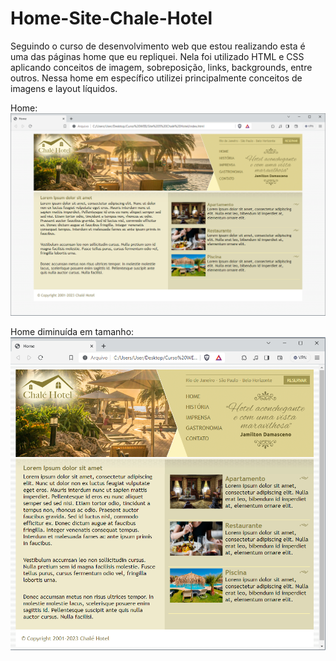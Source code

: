 # Home-Site-Chale-Hotel
Seguindo o curso de desenvolvimento web que estou realizando esta é uma das páginas home que eu repliquei. Nela foi utilizado HTML e CSS aplicando conceitos de imagem, sobreposição, links, backgrounds, entre outros. Nessa home em específico utilizei principalmente conceitos de imagens e layout líquidos.

Home:
<img src="imggit/Home1.PNG">

Home diminuída em tamanho:
<img src="imggit/Home-menor.PNG">
